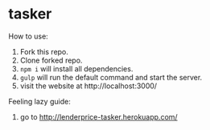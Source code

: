 # tasker

How to use:

1. Fork this repo.
2. Clone forked repo.
3. `npm i` will install all dependencies.
4. `gulp` will run the default command and start the server.
5. visit the website at http://localhost:3000/

Feeling lazy guide:

1. go to http://lenderprice-tasker.herokuapp.com/
